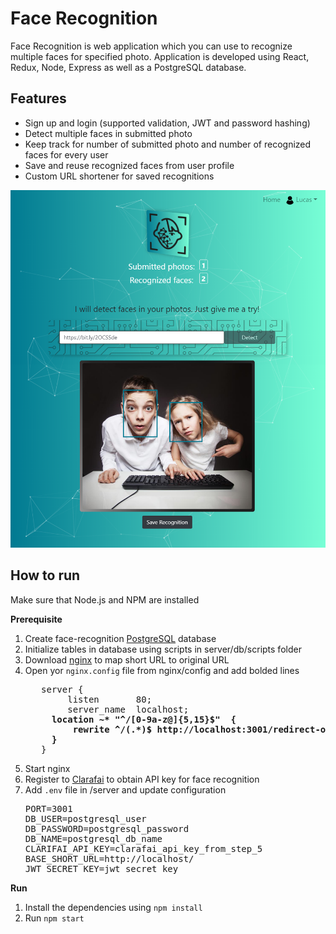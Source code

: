# Face Recognition

Face Recognition is web application which you can use to recognize multiple faces for specified photo. Application is developed using React, Redux, Node, Express as well as a PostgreSQL database.

## Features

- Sign up and login (supported validation, JWT and password hashing)
- Detect multiple faces in submitted photo
- Keep track for number of submitted photo and number of recognized faces for every user
- Save and reuse recognized faces from user profile
- Custom URL shortener for saved recognitions

![alt text](https://github.com/nemanjarogic/face-recognition/blob/master/client/src/assets/images/github.png "Face Recognition")

## How to run

Make sure that Node.js and NPM are installed

**Prerequisite**

1. Create face-recognition [PostgreSQL](https://www.postgresql.org/) database
2. Initialize tables in database using scripts in server/db/scripts folder
3. Download [nginx](https://nginx.org/) to map short URL to original URL
4. Open yor `nginx.config` file from nginx/config and add bolded lines
   <pre>
      server {
           listen       80;
           server_name  localhost;<b>
   		location ~* "^/[0-9a-z@]{5,15}$"  {
   			rewrite ^/(.*)$ http://localhost:3001/redirect-original-photo/$1 redirect;
   		}</b>
      }
   </pre>
5. Start nginx
6. Register to [Clarafai](https://www.clarifai.com/) to obtain API key for face recognition
7. Add `.env` file in /server and update configuration
   <pre>
   PORT=3001
   DB_USER=postgresql_user
   DB_PASSWORD=postgresql_password
   DB_NAME=postgresql_db_name
   CLARIFAI_API_KEY=clarafai_api_key_from_step_5
   BASE_SHORT_URL=http://localhost/
   JWT_SECRET_KEY=jwt_secret_key
   </pre>

**Run**

1. Install the dependencies using `npm install`
2. Run `npm start`
